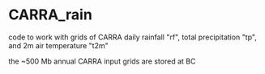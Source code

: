 # CARRA_rain

code to work with grids of CARRA daily rainfall "rf", total precipitation "tp", and 2m air temperature "t2m"

the ~500 Mb annual CARRA input grids are stored at BC
